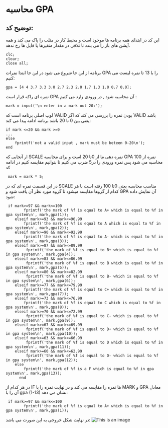 
# محاسبه GPA
## توضیح کد:
این کد در ابتدای همه برنامه ها موجود است و محیط کار در متلب را پاک می کند و همه آپشن های باز را می بندد تا تلاقی در مقدار متغیرها یا فایل ها رخ ندهد.
```
clc;
clear;
close all;
```
برنامه از این جا شروع می شود
در این جا ابتدا نمرات GPA  را با 13 تا نمره لیست می کنیم:
```
gpa = [4 4 3.7 3.3 3.0 2.7 2.3 2.0 1.7 1.3 1.0 0.7 0.0];
```
نمره ای راکه قرار است GPA آن محاسبه شود , در ورودی وارد می کنیم :
 ```
 mark = input('\n enter in a mark out 20:');
 ```
 لوپ اصلی برنامه است که VALID  بودن نمره را بررسی می کند که اگر VALID  باشد یعنی بین 0 تا 20 باشد برنامه ادامه پیدا می کند:
```
if mark <=20 && mark >=0
...
else 
    fprintf('not a valid input , mark must be beteen 0-20\n');
end 
```
ار آنجایی که SCALE  نمره دهی ما از 0تا 20 است و برای محاسبه GPA  نمره از 100 محاسبه می شود پس نمره ورودی را در5 ضرب می کنیم تا بتوانیم مقایسه کنیم در ادامه کد
```
 mark = mark * 5;
```
در این قسمت نمره ای که در SCALE  مناسب محاسبه یعنی 0تا 100 رفته است با هر کدام از گروها مقایسه میشود تا گروه مورد نظر آن یافت شود و GPA  آن نمایش داده شود:
```
 if mark>=97 && mark<=100 
        fprintf('the mark of %f is equal to A+ which is equal to %f in gpa system\n', mark,gpa(1)); 
    elseif mark>=93 && mark<=96.99 
        fprintf('the mark of %f is equal to A which is equal to %f in gpa system\n', mark,gpa(2)); 
    elseif mark>=90 && mark<=92.99 
        fprintf('the mark of %f is equal to A- which is equal to %f in gpa system\n', mark,gpa(3)); 
    elseif mark>=87 && mark<=89.99 
         fprintf('the mark of %f is equal to B+ which is equal to %f in gpa system\n', mark,gpa(4)); 
    elseif mark>=83 && mark<=86.99 
         fprintf('the mark of %f is equal to B which is equal to %f in gpa system\n', mark,gpa(5)); 
    elseif mark>=80 && mark<=82.99 
         fprintf('the mark of %f is equal to B- which is equal to %f in gpa system\n', mark,gpa(6)); 
    elseif mark>=77 && mark<=79.99 
        fprintf('the mark of %f is equal to C+ which is equal to %f in gpa system\n', mark,gpa(7)); 
    elseif mark>=73 && mark<=76.99
        fprintf('the mark of %f is equal to C which is equal to %f in gpa system\n', mark,gpa(8)); 
    elseif mark>=70 && mark<=72.99 
         fprintf('the mark of %f is equal to C- which is equal to %f in gpa system\n', mark,gpa(9)); 
    elseif mark>=67 && mark<=69.99 
         fprintf('the mark of %f is equal to D+ which is equal to %f in gpa system\n', mark,gpa(10)); 
    elseif mark>=63 && mark<=66.99 
         fprintf('the mark of %f is equal to D which is equal to %f in gpa system\n', mark,gpa(11)); 
    elseif mark>=60 && mark<=62.99 
         fprintf('the mark of %f is equal to D- which is equal to %f in gpa system\n', mark,gpa(12)); 
    else
        fprintf('the mark of %f is a F which is equal to %f in gpa system\n', mark,gpa(13)); 
      end
```
در هر کدام از IF  ها نمره را مقایسه می کند و در نهایت نمره را با MARK  و GPA معادل آن را با  gpa (1-13) نشان می دهد:
```
 if mark>=97 && mark<=100 
        fprintf('the mark of %f is equal to A+ which is equal to %f in gpa system\n', mark,gpa(1)); 
```

در نهایت شکل خروجی به این صورت می باشد:
![This is an image](https://github.com/semnan-university-ai/image-processing-class-002/blob/main/exercises/mobina-t77/1/gpa%20output.png)

